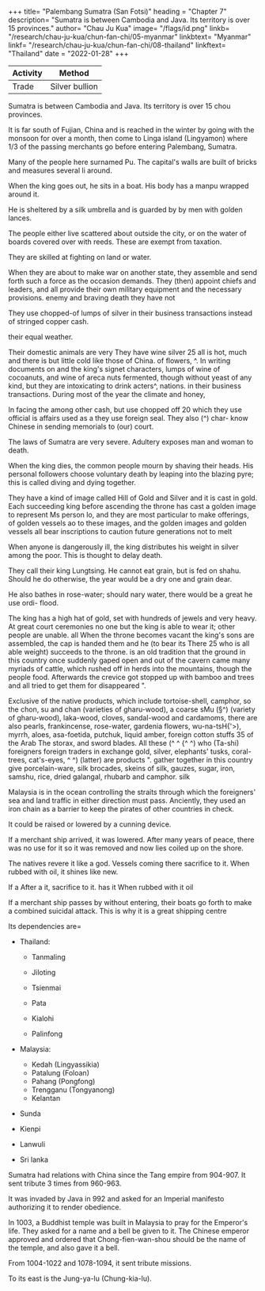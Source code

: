 +++
title= "Palembang Sumatra (San Fotsi)"
heading = "Chapter 7"
description= "Sumatra is between Cambodia and Java. Its territory is over 15 provinces."
author= "Chau Ju Kua"
image= "/flags/id.png"
linkb= "/research/chau-ju-kua/chun-fan-chi/05-myanmar"
linkbtext= "Myanmar"
linkf= "/research/chau-ju-kua/chun-fan-chi/08-thailand"
linkftext= "Thailand"
date = "2022-01-28"
+++

Activity | Method 
--- | ---
Trade | Silver bullion


Sumatra is between Cambodia and Java. Its territory is over 15 chou provinces. 

It is far south of Fujian, China and is reached in the winter by going with the monsoon for over a month, then come to Linga island (Lingyamon) where 1/3 of the passing merchants go before entering Palembang, Sumatra. 

Many of the people here surnamed Pu. The capital's walls are built of bricks and measures several li around.

When the king goes out, he sits in a boat. His body has a manpu wrapped around it.  

He is sheltered by a silk umbrella and is guarded by by men with golden lances. 

The people either live scattered about outside the city, or on the water of boards covered over with reeds. These are exempt from taxation. 

They are skilled at fighting on land or water.

When they are about to make war on another state, they assemble and send forth such a force as the occasion demands. They (then) appoint chiefs and leaders, and all provide their own military equipment and the necessary provisions.
enemy and braving death they have not


They use chopped-of lumps of silver in their business transactions instead of stringed copper cash. 


their equal
weather. 

Their domestic animals are very
They have wine
silver 25
all
is hot,
much
and there
is
but
little
cold
like those of China.
of flowers,
^.
In writing documents on
and the king's signet
characters,
lumps of
wine of cocoanuts, and wine of areca nuts
fermented, though without yeast of any kind, but they are
intoxicating to drink
acters^,
nations.
in their business transactions.
During most of the year the climate
and honey,


In facing the
among other
cash, but use chopped off
20
which they use
official
is
affairs
used as a
they use foreign
seal.
They
also
(^)
char-
know Chinese
in sending memorials to (our) court.


The laws of Sumatra are very severe. Adultery exposes man and woman to death. 

When the king dies, the common people mourn by shaving their heads. His personal followers  choose voluntary death by leaping into the blazing pyre; this is called diving
and dying together.

They have a kind of image called Hill of Gold and Silver and it is cast in gold. Each succeeding king before ascending the throne has cast a golden image to represent Ms
person lo, and they are most particular to make offerings,
of golden vessels
ao to these images, and the golden images and golden
vessels all bear inscriptions to caution future generations not to melt

When anyone is dangerously ill, the king distributes his weight in silver among the poor. This is thought to delay death. 

They call their king Lungtsing. He cannot eat grain, but is fed on shahu. Should he do otherwise, the year would be a dry one and grain dear. 

He also bathes in rose-water; should
nary water, there would be a great
he use ordi-
flood.

The king has a high hat of gold, set with hundreds of jewels and very heavy. At great court ceremonies no one but the king is able to
wear
it;
other people are unable.
all
When
the throne becomes vacant
the king's sons are assembled, the cap is handed them and he
(to
bear
its
There
25
who
is
all
able
weight) succeeds to the throne.
is
an old tradition that the ground in
this country once suddenly
gaped open and out of the cavern came many myriads of cattle, which rushed
off in herds into the mountains, though the people
food. Afterwards the crevice got stopped up with bamboo and trees and
all tried to
get them for
disappeared ".


Exclusive of the native products, which include tortoise-shell, camphor,
so the chon, su
and chan
(varieties of gharu-wood), a coarse
sMu (§^)
(variety
of gharu-wood), laka-wood, cloves, sandal-wood and cardamoms, there are also
pearls, frankincense, rose-water, gardenia flowers, wu-na-tsH{'>), myrrh, aloes,
asa-foetida, putchuk, liquid
amber, foreign cotton stuffs
35 of the
Arab
The
storax,
and sword blades. All these
(^ ^
{^ ^) who
(Ta-shi) foreigners
foreign traders
in exchange gold,
silver,
elephants' tusks, coral-trees, cat's-eyes,
^ ^)
(latter) are
products
".
gather together in this country give
porcelain-ware, silk brocades, skeins of
silk,
gauzes, sugar, iron, samshu, rice, dried galangal, rhubarb and camphor.
silk

Malaysia is in the ocean controlling the straits through which the foreigners' sea and land traffic in either direction must pass. Anciently, they used an iron chain as a barrier to keep the pirates of other countries in check. 

It could be raised or lowered by a cunning device. 

If a merchant ship arrived, it was lowered. After many years of peace, there was no use for it so it was removed and now lies coiled up on the shore. 

The natives revere it like a god. Vessels coming there sacrifice to it. When rubbed with oil, it shines like new.

If a
After a
it,
sacrifice to it.
has
it
When rubbed with
it
oil

If a merchant ship passes by without entering, their boats go forth to make a combined suicidal attack. This is why it is a great shipping centre

Its dependencies are= 

- Thailand:
  - Tanmaling  
  - Jiloting
  - Tsienmai 
  - Pata
  - Kialohi

  - Palinfong

- Malaysia:
  - Kedah (Lingyassikia)
  - Patalung (Foloan)
  - Pahang (Pongfong)   
  - Trengganu (Tongyanong)
  - Kelantan


- Sunda
- Kienpi

- Lanwuli
- Sri lanka


Sumatra had relations with China since the Tang empire from 904-907. It sent tribute 3 times from 960-963. 

It was invaded by Java in 992 and asked for an Imperial manifesto authorizing it to render obedience.

In 1003, a Buddhist temple was built in Malaysia to pray for the Emperor's life. They asked for a name and a bell be given to it. The Chinese emperor approved and ordered that Chong-fien-wan-shou should be the name of the temple, and also gave it a bell. 


<!-- 5
Crocodiles do not dare pass over it to do mischief.
the reason
5
was lowered.
it
up on the shore. The natives reverence
lies coiled
a Buddha, and vessels coming there
"
be kept up or lowered
of years of peace, during which there has been no use for
been removed and (now)
like
It could
15 Si-lan
 -->

From 1004-1022 and 1078-1094, it sent tribute missions. 


To its east is the Jung-ya-lu (Chung-kia-lu). 

<!-- Notes.

All Chinese writers have identified San-fo-ts'i with Palembang, the north-eastern
coast
of Sumatra. The form San-fo-ts'i appears to have been first used in
the Sung period. The earliest
1)
Chinese form of the name was Shii-li-fo-shi
or
which occurs in
5^lj -f^
5 I-tsin g's writings, in the latter part of the seventh century. In the eighth century Kia Tan uses
the abbreviated form Fo-shi
Shi-li-fo-shi and San-fo-ts'i point to an original Indian
form grI-Bhoja, and Fo-shi and Fo-ts'i (for that form also occurs) to an original Bhoja. The form
(^
(^
tt
^),
^).
Qrl-Bhoja
is the original of Serboza, the name used by the Arabs in the ninth century to
designate the island of Sumatra. See Schlegel, T'oiing-pao, 2* series, II, 122—138, 167—182,
10
329—377 and Gerini, Researches,
San-fo-ts'i
429, 481—483.
was the kingdom of Menang-kabau, the parent country
Malays
of the
in
Sumatra, (dts original limits to the eastern side of the island were the great rivers of Palembang
and Siak, and to the west those of Manjuta and Singkeb). Crawfurd, Hist. Indian Archipel. II,
371. Marsden (Hist. Sumatra, 268 n.) says that before the name Menang-kabau came into use
15 the country (or the capital?) was called Syndo-Cauda. The empire of Menang-kabau extended
at one time over the whole island, and, even in the latter part of the eighteenth century, all the
Sultans of Sumatra derived their authority from its chief. Marsden, op. cit., 267.
In or about 1377 San-fo-ts'i was conquered by the Javanese, and the name disappears
from Chinese works.
20 and Kiu-kiang
(^
We find
J^).
instead Pa-lin-fOng
(gj
^
>1^), P'o-lin-pang
Explanations of the last mentioned
^ ^)
(^
name, have been offered by
Groeneveldt, Notes on the Malay Archipel., 76, and by Schlegel, T'oung-pao, 2d Ser. II,
172; but neither of them is more than a guess, the latter a particularly poor one. See also on the
subject of San-fo-ts'i, Chavannes, Relig. emin., 36, n. 3 and 64, n. 1, and Pelliot, B. E. F. E. 0.
—
IV, 331
348. Gerini, Researches, 628, is of opinion, however, that Pa-lin-fong was probably
25 Berembang in Deli, 3°42' N. lat., and not Palembang. I doubt it.
Chon
in
K'u-fei, from whose work our author has largely drawn, uses the name
a more restricted sense than
what he has
to say of
it:
Chau Ju-kua,
applying
it
San-fo-ts'i
only to a port of that name. Here
«San-fo-ts'i is in the Southern Sea. It is the
is
most important port-of-call
on the sea-routes of the foreigners, from the countries of Sho-p'o (Java) on the east and from the
30 countries of the Ta-shii (Arabs) and Ku-lin (Quilon) on the west; they
way
all
pass through
it
on their
to China.
«The country has no natural products, but the people are
skilled in fighting.
When
they
are about to fight, they cover their bodies with a medicine which prevents swords wounding
them. In fighting on land or on water none surpass'' them in impetuosity of attack; even the
35 Ku-lin people come after them. If some foreign ship, passing this place, should not enter here, an
armed party would certainly come out and kill them to the last.
«This country has great store of rhinoceros, elephants, seed-pearls (?^^ i^) and
It is a custom of this people to make rafts to float on the water and to live
medicinal aromatics.
on them».
For other passages in the Ling-wai-tai-ta bearing on
40
^
The
2)
.
text reads
-h^ 71
2MI
:^ JI If
^
.
San-fo-ts'i, see
supra
p. 23.
M JI ^ ^ ^ >^ ^ PI ll it H #
Some Chinese
scholars, consulted on the
meaning of
this
ambiguous
be mutilated and that it implies that a levy of one third ad
valorem was made on merchandize at Ling-ya-mon (Linga Strait and Island) before merchants
45 were allowed to proceed to San-fo-ts'i. This interpretation seems forced; it appears much more
likely that Ling-ya-mon was a convenient harbour for ships coming from the west and from
may
phrase, think the passage
Chan-ch'ong when sailing for
San-fo-ts'i,
and that many of them stopped there. However, there
is
nothing inconsistent with the facts in the explanation, for Chau Ju-kua tells us that the people
of San-fo-ts'i and of other parts of the Malay Archipelago were great pirates, and it may well be
50 that merchant-junks found
it
to their
advantage
to
put into Ling-ya-mon and pay a toll to escape
worse. In the fifteenth century the people of the island of
Chinese accounts.
Groeneveldt,
Notes, SO.
Linga
still
lived
by piracy, according to1.7
PALE3IBANG.
64
The name Ling-ya-mon has not been found in any other Chinese -vrork of this period, but
in the fifteenth century we meet with the name Lung-ya-mon(^
P^) as that of the Linga
E.
A. S. XXI, 39; Pelliot,
B.
Phillips.
C.
J.
Geo.
Notes,
Groeneveldt,
97;
Strait and Island.
B. E. F. E. 0., IV, 218. The sixteenth century Tung-si-yang-k'au, 9,7 says that junks sailing from
Ch'ang-yau-sti {-M B® |Ifi Pulp Senang, better known as Bam Island. (Gerini, Researches,
815, not Singapore Island, as suggested by Phillips, loc. cit.), on their way to Chan-peii
^
(Djambi, in Sumatra) passed the Lung-ya
Peak
(^|
^"^
seems
LU)- This
to point
5
without
a doubt to some point on Linga. Ling-ya-mon appears to have been a trading depot of the Arabs
in the twelfth century. See infra, Pt. II, Ch. XXIV.
stands for Bu, an abbreviation of Abu fffathers, which precedes so many Arabic 10
3)
Fu
names. The phrase
^ j^ W
ethnographical literature
may
P'ub, occurring here and there in Chinese
«many are surnamed
safely be taken to indicate
Arab
settlements.
Hirth, Die
Hainan, 487, note.
4)
^
The words man
^
or man-jju (^§r
Inscl
(^),
(-^ ^)
(^ |§i), tu-man (^ j^^), ho-man designate
the
Chinese works of the mediaeval period
lean-man.
to
15
) are used in
us by the Malay name of sarung or sarong. These Chinese names are derived
probably through some intermediate form. Takakusu, Eecord of
from Sanskrit fo»i6ai!(i
Buddh. Keligio^n, 12, n. 1; Pelliot, B. E. F. E. 0., Ill, 268, n. 5 and IV, 283 n. 2. See also
garment known
to
—
Crawfurd, Hist. Malay Archipel. I, 208.
5) The greater part of this and the following paragraph are taken from the Ling-wai-
tai-ta, see supra p. 63 n. 1. The Tanka or boat population of Canton are similarly exempted from the
ground-tax. The description here given of the town of San-fo-ts'i might apply to Palembang of
the present day. «The city
is
20
a large one, extending for four or five miles along a fine curve of
Thames at Greenwich. The stream, is, however, much narrowed
by the houses which project into it upon piles, and within these again, there is a row of 'houses 25
built upon great bamboo rafts which are moored by rattan cables to the shore or to piles, and
rise and fall with the tide». A. Wallace, Malay Archipelago, 94 (10* edit.).
6) Conf. what is said in Ch. XIV on Sh6-p'o concerning the drinks of the Javanese. It
is possible that the «wine of flowers» is nipa arrak
which is made with the liquor drawn from
the river, which
is
as wide as the
•
—
the stems of the flowers of the nipa palm.
Sumatra, however,
7)
The
made
is
aWine
of cocoanuts»
usually from the gomuti palm.
is,
of course, toddy, which in 30
Crawfurd, Op.
cit., I,
Sung-shi, 489,12'' quotes this paragraph, but substitutes Sanskrit
398.
(^5)
for «foreign»
(^g:) characters. Either of these two readings may be justified. The Kavi character was used in
the kingdom of Menang-kabau for writing Sanskrit in the seventh century of our era. Lassen,
Indische Altherthumsk. IV, 463. The same authority says (ibid. IV, 472, n. 1) that other Sanskrit 35
inscriptions found in the same country were writteft in various other scripts not traceable to any
system in use in Western India. The P'ing-ch6u-k'o-t'an, 2,8-4, says that San-fo-ts'i had books,
and that the people were able mathematicians. Traders reported that these people could calcu-
sun and moon; the Chinese, they added, were unable to read their
make use of Chinese characters, it seems hardly necessary 40
to remark. Chinese versions of letters from their rulers addressed to the Court of
China were
rendered into Chinese
on arrival of the envoys at Canton or Ts'aan-ch6u, and presented by
them
with the original missives
at Court.
late future eclipses of the
books.
The
San-fo-ts
i
—
—
8)
adultery
9)
people did not
Crawfurd, Op.
is still
The
considered
—
cit.
Ill,
130 remarks that among
among the most heinous
all
the tribes of the Archipelago
offences.
Ling-wai-tai-ta, 2,12* states that the
45
same custom obtained
in
Java
(Sho-p'o), see
infra, p. 80,
n. 10. Conf. also the story told in the Adjaib of the king of India
who became the
lalandjar of his parrot and who had to kill himself when the parrot was killed by
the cat. Van
Lith and Devic, Merveilles de I'Inde, 115.
10) Conf. Lassen, Indische Alterthumsk.
IV, 938.
50
A
similar custom has existed in various parts of India from ancient
times. It was called
tulSdana or «weight gift». It is still observed in Travancore
perhaps elsewhere. Thomas
11)
—
Coryat,
in a letter
from the MogoPs Court at Asmere in 1615, referring
to the
Great MogolI'^
PALE5IBANG.
65
(SeUm'3) birthday, which was celebrated while he was there,
says that «for that day he weighed
himselfe
a paire of golden Scales, which by great chance I saw the
same day (a custome that
be observes most inviolably every yeare) laying so much
gold in the other Scale as countervaileth
the weight of his bodie, and the same he afterward
distributed to the pooro.. Purchas, His
Pilgrimes, IV, 473. See also.Sir Thomas Roe's Embassy,
II, 411 (Hakluyt
m
5
Op.
cit. Ill,
Soc. edit.) )
J
'
810. IV, 273.
and Lassen,
\
12) Lung-ts'ing transcribes probably
some Malay word. The first syllable may stand for
«king», by which some of the princes in the Malay
states were called. Crawfurd, Op. cit.
I, 12. In Sumatra, or more properly in the
Rejang country, the princes were called Pangeran—
10 but this may not always have been the case. Marsden, History of Sumatra, I,
387.
Sung-shi, 4M,i2says that the style or mode of address to
the king of San-fo-ts'i
was «Chan-pei» (
or «Djambi». Djambi was a town which, after the Javanese conquest
Amng
(^)
^)
ig
became the capital of eastern Sumatra. It was, however, an important place already in
the eleventh century, for in 1079 and in 1088 it sent a tribute
mission to the Court of China. See
J5 infra, p. 66, n. 18. It may be that the name Chan-pei came to be used as equivalent to San-fo-ts"i,
and that the Sultan was usually spoken of as «the Djambi Rajan.
in 1377,
Malay sagu, the term used among all the western tribes of the Archipelago
palm and the farina extracted from it. Crawfurd, History, I, 387, and infra, p. 84.
14) This tradition may be in some way connected with what we are told of the native
^0 etymology of the name Menang-kabau. Marsden (Hist! Sumatra, 266) says it is derived from
menang «to win» and carhow «a bufFalo»; «from the story, which carries a very fabulous air, of
a famous engagement on that spot, between the buffalos and tigers; in which the former are
13) Sha-hu, in
for the sago
reported to have acquired a complete victory». See also Marre, Histoire des Rois de Pasey, 103.
125—12, and Gerini, Researches, 641.
25
15)
16)
On these various products,
The earliest date assigned
Malay Peninsula
see infra, Pt.
II.
for the first invasion or migration of the
the middle of the twelfth century
is
et seqq.) is inclined to think
it
was even
— 1160, and Crawfurd
Sumatrans
to the
(History, II,
373
later.
(1) P'6ng-f6ng is generally identified with Pahang on the E. coast of the Malay Peninsula.
30 Bretschneider, Chin. Rev. IV, 387; Pelliot, B. E. F. E. 0. IV, 344, n. 4. Gerini, J. R. A. S.
1905, 499 and Researches, 599, without attempting to identify it, thinks it must be looked for on
the N. coast of Sumatra, where he locates most of the dependencies of San-fo-ts'i. The localities
which he mentions as the probable equivalents of the Chinese names, have, at all events, names
which resemble them in sound. Some of his identifications appear correct, some possible, two
Sin-t'o and Si-lan.
?5 quite impossible
(2) X6ng-ya-n6ng, identified with Trengganu or Tringgano on the Malay Peninsula. It is
mentioned at the end of the fourteenth century as a dependency of the Majapahit empire. Phillips,
J. C. B. R. A. S.<XXI, 40. Pelliot, Op. sup. cit. IV, 344, n. 6. Gerini, J. R. A. S. 1905, 498
and Researches, 626, is sceptical as to this identification; he thinks Tong-ya-nong looks more like
40 Trieng-gading on the N. Coast of Sumatra, a little to the N. of Samalangan, See also Schlegel,
—
T'oung-pao, 23 Ser.
132.
II,
Ling-ya-ssi-kia, is identified with Lengka-suka of the Majapahit empire, the original
(3)
capital of
Kedah, near Eedah Peak (Giinong Jerai), on the
cit. IV, 345, 405—408. Gerini, J. R. A.
Pelliot, Op. sup.
45 825. See
coast of the
Malay
Peninsula..
498 and Researches,,
infra, p. 68.
(4)
Ki-lan-tan
is
the Kalenten of the Majapahit empire, Kalantan on the Malay Peninsula.
The Tung-si-yang-k"au,
Ta-ni
W.
S. 1905, 495.
(-^
9)3
i. e.,
9,6
says Ki-lan-tan was the
name
of the (country at the)
Patani) river. Gerini, Researches, 626, reading the Chinese
mouth
name
of the
incor-
rectly Kia-ki-lan-tan, suggests a place called Gigieng in North Sumatra.
50
(5)
Fo-lo-an, Beranang on the Langat river,
W.
coast of
Malay Peninsula. See
infra p. 69.
has not yet been satisfactorily identified. Gerini, Researches, 627, says it was
on a small stream, a little to the south-west of the present Jambi town in
Jelatang
yery likely
I°42'5 lat. See also Schlegel, T'oung-pao, 24 ser. II, 134.
(6) Ji-lo-t'ing
566
I,?
PALEMBAXG.
remains doubtful. Schlegel, op. sup.
(7) Ts'i6n-inai
cit.,
135 thought
it
was Djambi, but
name we know was transcribed Chan-pei. Gerini, Researches, 627 takes this name to
represent Semawi or Semawei, vulgo Semoy on the bight of that name, into which debouches the
that
Pasei river, North Sumatra.
Pa-t'a
(8)
Schlegel
(loc.
may
possibly he the
Gerini,
cit).
op.
cit.,
country of the Batta in N. Sumatra, as suggested by
the Pirada of de
627, thinks it, Pedada or Pidada
5
—
Barros between Samalangan and Pasangan, North Sumatra.
Tan-ma-ling was probably a
(9)
about the mouth of the
district
Kwantan
river in Pahang,
on the E. coast of the Malay Peninsula. See
infra, Ch. VIII n. 1.
passage (supra Ch. IV p. 62) our author says that Ch6n-la (Kam- 10
boja) confined to the S. on Kia-lo-hi; it would appear therefore that it should be sought for in the
Malay Peninsula, south of T8ng-liu-mei which was the southernmost dependency of Chon-la, and
which is placed, with some degree of probability, in Ligor on the E. coast of the Malay Peninsula.
(10) Kia-lo-hi. In a previous
See supra Ch. V p. 57. Whether
Sui-shu and the Kia-lo-sh6-fu
(3,12»)
and Ko-lo-fu-sha-lo
Kia-lo-hi
^
(^
(^ ^ ^) of the
(^ ^ ^ ^)
was the same as the Kia-lo-sh5
^ -^ %)'
(^
^)
Ko-lo-sho-fon
am
°^ ^^^ T'ang-shu, 222'', I
15
not prepared to say.
'M ^j^
Pelliot (op. cit. IV, 360 'n.) says that all these forms point to a Sanskrit foi-m Kalasapura,
and that a city of that name seems to have existed in Indo-China or the Malay Peninsula, but
where is not known. Gerini (Asiat. Quai-t. 3^ ser. XIII, 133) identifies Ko-lo-fu-sha-lo with
(in his Eesearches, 627) he seems inclined to locate Kia- 20
on the, E. coast of Sumatra or on some neighbouring island. He admits that the name is a
very puzzling one. Schlegel (T'oung-pao, 2^ ser. II, 136) says Kia-lo-hi was contiguous with the
Koli hadara, the present Kalantan, and
lo-hi
present Cape Camboja.
(11) Pa-lin-fong
Palembang,. see supra, p. 63, n.
is
1.
our author in another passage, transcribes the
(12) Sin-t'o, or, as
portion of th6 island of Java, or possibly only a small part of
infra Chs. XI and XV, from which
Sin-t'o to be Barbosa's Zunda^kingdom,
district.
It
either conclusion seems possible.
W.
S.
it
name
Sun-t'a,'is the western
Gerini, Eesearches, 628, takes
Sumatra, corresponding to the present Indrapura
cannot be believed that Sin-t'o was used by
Chau Ju-kua
to designate
any other
30
country than that lying in Java near the Straits of Sunda.
(13)
Kien-pi
Kampar on
is
Chau Ju-kua's
that in
25
on the Straits of Sunda. See
the E. coast of Sumatra. See infra, Ch. XII, from which
it
appears
had become independent of San-fo-ts'i. Gerini, Eesearches, 628,
may be meant.
Lan-wu-li, the Eamni of Arab mediaeval travellers, the Lamori of Marco Polo.
time
it
thinks some district on the west coast of the Malay Peninsula
(14)
It
was the N. part of the
W.
form Silam
of Ceylon. See infra Ch. XIII, p. 73,
San-fo-ts'i,
but that
it is
The
where
not only that Ceylon sends a yearly tribute to
third year (962) in the 3^ and
12tii
961 people from San-fo-ts'i came
«In the 9ti
by name
San-fo-ts'i,
Again in the
to the Chinese Court.
it is said,
also tributary of San-fo-ts'i. See Sung-shi, 489,ii
Ling-wai-tai-ta, 2,ia says:
Sung, 960) the king of
— shortened from Sihalam (Pali Singhala);- the island
ruled by Nan-p'i (Malabar). In the latter half of the eleventh century the
Coromandel coast (Chu-lien) was
17)
35
coast of Sumatra. See infra, Ch= XIII.
(15) Si-lan, the Singalese
moon
of the
first
and supra,
Li
Li-lih
(^4^
5ti» moon of the second
year kien-lung (961), and also in the
moons». The Annals of the Sung (Sung-shi, 1,9-is) state that in
to
Court and offered presents. The following year two
Mj) — perhaps
j^
of the Sung-shi (489,is)
we read
official
in the
7tii
tribute;
name
45'
a Chinese resident of the country. In another passage
of a mission from San-fo-ts'i in 983
things a rock-crystal image of the Buddha. See also
18)
40
Hi-li-ta-hia-li-tan (Hilita Sultan?) presented tribute
missions appear to have come to the Chinese Court, one under a person bearing the Chinese
of
p. 59.
year kien-lung (of the
which presented among other
Groene veldt.
Notes, 64. 67.
The Ling-wai-tai-ta, loc. cit., says «In the second year yuan-fong of Chon-tsung (1079)
moon a mission from the kingdom of Chan-pei (^ Kj, Djambi) came to Court with 50
and again this country sent tribute in the year 1088».
19) Jung-ya-lu
In another passage
was
to the east of Sin-t'o,
(infra,
p.
the dependency of San-fo-ts'i in Western Java.
84) our author tells us that Jung-ya-lu
was the same as Ta-panI> 

(Tuban) and that
it was to the W. of «Great Sh6-p'o» and of Su-ki-tan,
CentralJava. Crawfurd,
297, says that in the twelfth century mention is made of a state of Janggolo in the
present district of Surabaya in eastern Java.
History,
ir,
Gerini, Kesearches, 451, 812, would place Jung-ya-lu
in western or southern Sumatra.
8.

-->


